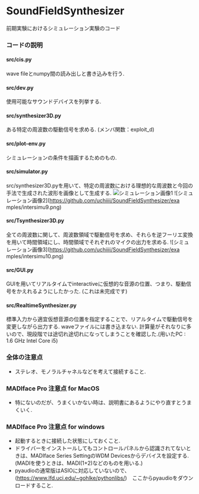 # SoundFieldSynthesizer
前期実験におけるシミュレーション実験のコード

### コードの説明

#### src/cis.py
wave fileとnumpy間の読み出しと書き込みを行う.

#### src/dev.py
使用可能なサウンドデバイスを列挙する.

#### src/synthesizer3D.py
ある特定の周波数の駆動信号を求める. (メンバ関数：exploit_d)

#### src/plot-env.py
シミュレーションの条件を描画するためのもの.

#### src/simulator.py
src/synthesizer3D.pyを用いて、特定の周波数における理想的な周波数と今回の手法で生成された波形を画像として生成する.
![シミュレーション画像1](https://github.com/uchiiii/SoundFieldSynthesizer/examples/intersimu8.png)
![シミュレーション画像2](https://github.com/uchiiii/SoundFieldSynthesizer/exa    mples/intersimu9.png)

#### src/Tsynthesizer3D.py
全ての周波数に関して、周波数領域で駆動信号を求め、それらを逆フーリエ変換を用いて時間領域にし、時間領域でそれぞれのマイクの出力を求める.
![シミュレーション画像3](https://github.com/uchiiii/SoundFieldSynthesizer/exa    mples/intersimu10.png)

#### src/GUI.py
GUIを用いてリアルタイムでinteractiveに仮想的な音源の位置、つまり、駆動信号をかえれるようにしたかった. (これは未完成です)

#### src/RealtimeSynthesizer.py
標準入力から適宜仮想音源の位置を指定することで、リアルタイムで駆動信号を変更しながら出力する. waveファイルには書き込まない. 計算量がそれなりに多いので、現段階では途切れ途切れになってしまうことを確認した.(用いたPC : 1.6 GHz Intel Core i5)

### 全体の注意点
- ステレオ、モノラルチャネルなどを考えて接続すること.

### MADIface Pro 注意点 for MacOS
- 特にないのだが、うまくいかない時は、説明書にあるようにやり直すとうまくいく.

### MADIface Pro 注意点 for windows
- 起動するときに接続した状態にしておくこと.
- ドライバーをインストールしてもコントロールパネルから認識されてないときは、MADIface Series SettingのWDM Devicesからデバイスを設定する. (MADIを使うときは、MADI(1+2)などのものを用いる.)
- pyaudioの通常版はASIOに対応していないので、(https://www.lfd.uci.edu/~gohlke/pythonlibs/)　ここからpyaudioをダウンロードすること.
